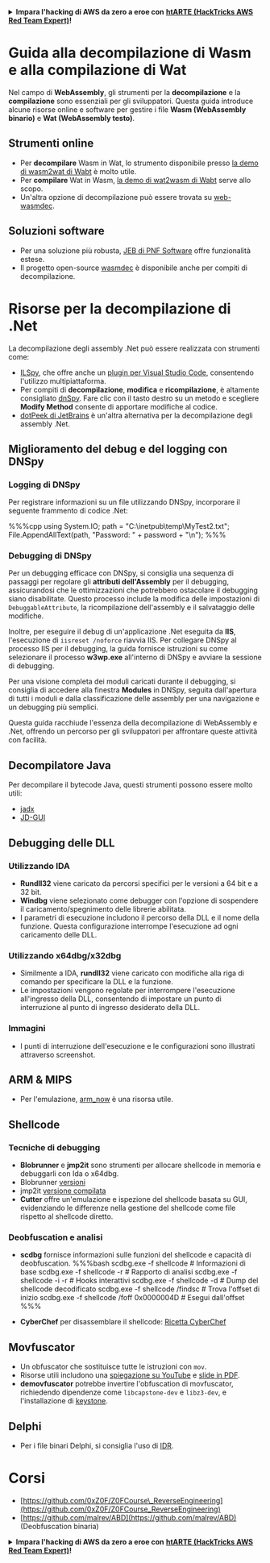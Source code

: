 <details>

<summary><strong>Impara l'hacking di AWS da zero a eroe con</strong> <a href="https://training.hacktricks.xyz/courses/arte"><strong>htARTE (HackTricks AWS Red Team Expert)</strong></a><strong>!</strong></summary>

Altri modi per supportare HackTricks:

* Se vuoi vedere la tua **azienda pubblicizzata su HackTricks** o **scaricare HackTricks in PDF** Controlla i [**PACCHETTI DI ABBONAMENTO**](https://github.com/sponsors/carlospolop)!
* Ottieni il [**merchandising ufficiale di PEASS & HackTricks**](https://peass.creator-spring.com)
* Scopri [**The PEASS Family**](https://opensea.io/collection/the-peass-family), la nostra collezione di [**NFT**](https://opensea.io/collection/the-peass-family) esclusivi
* **Unisciti al** 💬 [**gruppo Discord**](https://discord.gg/hRep4RUj7f) o al [**gruppo Telegram**](https://t.me/peass) o **seguici** su **Twitter** 🐦 [**@carlospolopm**](https://twitter.com/hacktricks_live)**.**
* **Condividi i tuoi trucchi di hacking inviando PR a** [**HackTricks**](https://github.com/carlospolop/hacktricks) e [**HackTricks Cloud**](https://github.com/carlospolop/hacktricks-cloud) github repos.

</details>

# Guida alla decompilazione di Wasm e alla compilazione di Wat

Nel campo di **WebAssembly**, gli strumenti per la **decompilazione** e la **compilazione** sono essenziali per gli sviluppatori. Questa guida introduce alcune risorse online e software per gestire i file **Wasm (WebAssembly binario)** e **Wat (WebAssembly testo)**.

## Strumenti online

- Per **decompilare** Wasm in Wat, lo strumento disponibile presso [la demo di wasm2wat di Wabt](https://webassembly.github.io/wabt/demo/wasm2wat/index.html) è molto utile.
- Per **compilare** Wat in Wasm, [la demo di wat2wasm di Wabt](https://webassembly.github.io/wabt/demo/wat2wasm/) serve allo scopo.
- Un'altra opzione di decompilazione può essere trovata su [web-wasmdec](https://wwwg.github.io/web-wasmdec/).

## Soluzioni software

- Per una soluzione più robusta, [JEB di PNF Software](https://www.pnfsoftware.com/jeb/demo) offre funzionalità estese.
- Il progetto open-source [wasmdec](https://github.com/wwwg/wasmdec) è disponibile anche per compiti di decompilazione.

# Risorse per la decompilazione di .Net

La decompilazione degli assembly .Net può essere realizzata con strumenti come:

- [ILSpy](https://github.com/icsharpcode/ILSpy), che offre anche un [plugin per Visual Studio Code](https://github.com/icsharpcode/ilspy-vscode), consentendo l'utilizzo multipiattaforma.
- Per compiti di **decompilazione**, **modifica** e **ricompilazione**, è altamente consigliato [dnSpy](https://github.com/0xd4d/dnSpy/releases). Fare clic con il tasto destro su un metodo e scegliere **Modify Method** consente di apportare modifiche al codice.
- [dotPeek di JetBrains](https://www.jetbrains.com/es-es/decompiler/) è un'altra alternativa per la decompilazione degli assembly .Net.

## Miglioramento del debug e del logging con DNSpy

### Logging di DNSpy
Per registrare informazioni su un file utilizzando DNSpy, incorporare il seguente frammento di codice .Net:

%%%cpp
using System.IO;
path = "C:\\inetpub\\temp\\MyTest2.txt";
File.AppendAllText(path, "Password: " + password + "\n");
%%%

### Debugging di DNSpy
Per un debugging efficace con DNSpy, si consiglia una sequenza di passaggi per regolare gli **attributi dell'Assembly** per il debugging, assicurandosi che le ottimizzazioni che potrebbero ostacolare il debugging siano disabilitate. Questo processo include la modifica delle impostazioni di `DebuggableAttribute`, la ricompilazione dell'assembly e il salvataggio delle modifiche.

Inoltre, per eseguire il debug di un'applicazione .Net eseguita da **IIS**, l'esecuzione di `iisreset /noforce` riavvia IIS. Per collegare DNSpy al processo IIS per il debugging, la guida fornisce istruzioni su come selezionare il processo **w3wp.exe** all'interno di DNSpy e avviare la sessione di debugging.

Per una visione completa dei moduli caricati durante il debugging, si consiglia di accedere alla finestra **Modules** in DNSpy, seguita dall'apertura di tutti i moduli e dalla classificazione delle assembly per una navigazione e un debugging più semplici.

Questa guida racchiude l'essenza della decompilazione di WebAssembly e .Net, offrendo un percorso per gli sviluppatori per affrontare queste attività con facilità.

## **Decompilatore Java**
Per decompilare il bytecode Java, questi strumenti possono essere molto utili:
- [jadx](https://github.com/skylot/jadx)
- [JD-GUI](https://github.com/java-decompiler/jd-gui/releases)

## **Debugging delle DLL**
### Utilizzando IDA
- **Rundll32** viene caricato da percorsi specifici per le versioni a 64 bit e a 32 bit.
- **Windbg** viene selezionato come debugger con l'opzione di sospendere il caricamento/spegnimento delle librerie abilitata.
- I parametri di esecuzione includono il percorso della DLL e il nome della funzione. Questa configurazione interrompe l'esecuzione ad ogni caricamento delle DLL.

### Utilizzando x64dbg/x32dbg
- Similmente a IDA, **rundll32** viene caricato con modifiche alla riga di comando per specificare la DLL e la funzione.
- Le impostazioni vengono regolate per interrompere l'esecuzione all'ingresso della DLL, consentendo di impostare un punto di interruzione al punto di ingresso desiderato della DLL.

### Immagini
- I punti di interruzione dell'esecuzione e le configurazioni sono illustrati attraverso screenshot.

## **ARM & MIPS**
- Per l'emulazione, [arm_now](https://github.com/nongiach/arm_now) è una risorsa utile.

## **Shellcode**
### Tecniche di debugging
- **Blobrunner** e **jmp2it** sono strumenti per allocare shellcode in memoria e debuggarli con Ida o x64dbg.
- Blobrunner [versioni](https://github.com/OALabs/BlobRunner/releases/tag/v0.0.5)
- jmp2it [versione compilata](https://github.com/adamkramer/jmp2it/releases/)
- **Cutter** offre un'emulazione e ispezione del shellcode basata su GUI, evidenziando le differenze nella gestione del shellcode come file rispetto al shellcode diretto.

### Deobfuscation e analisi
- **scdbg** fornisce informazioni sulle funzioni del shellcode e capacità di deobfuscation.
%%%bash
scdbg.exe -f shellcode # Informazioni di base
scdbg.exe -f shellcode -r # Rapporto di analisi
scdbg.exe -f shellcode -i -r # Hooks interattivi
scdbg.exe -f shellcode -d # Dump del shellcode decodificato
scdbg.exe -f shellcode /findsc # Trova l'offset di inizio
scdbg.exe -f shellcode /foff 0x0000004D # Esegui dall'offset
%%%

- **CyberChef** per disassemblare il shellcode: [Ricetta CyberChef](https://gchq.github.io/CyberChef/#recipe=To_Hex%28'Space',0%29Disassemble_x86%28'32','Full%20x86%20architecture',16,0,true,true%29)

## **Movfuscator**
- Un obfuscator che sostituisce tutte le istruzioni con `mov`.
- Risorse utili includono una [spiegazione su YouTube](https://www.youtube.com/watch?v=2VF_wPkiBJY) e [slide in PDF](https://github.com/xoreaxeaxeax/movfuscator/blob/master/slides/domas_2015_the_movfuscator.pdf).
- **demovfuscator** potrebbe invertire l'obfuscation di movfuscator, richiedendo dipendenze come `libcapstone-dev` e `libz3-dev`, e l'installazione di [keystone](https://github.com/keystone-engine/keystone/blob/master/docs/COMPILE-NIX.md).
## **Delphi**
- Per i file binari Delphi, si consiglia l'uso di [IDR](https://github.com/crypto2011/IDR).


# Corsi

* [https://github.com/0xZ0F/Z0FCourse\_ReverseEngineering](https://github.com/0xZ0F/Z0FCourse_ReverseEngineering)
* [https://github.com/malrev/ABD](https://github.com/malrev/ABD) \(Deobfuscation binaria\)



<details>

<summary><strong>Impara l'hacking di AWS da zero a eroe con</strong> <a href="https://training.hacktricks.xyz/courses/arte"><strong>htARTE (HackTricks AWS Red Team Expert)</strong></a><strong>!</strong></summary>

Altri modi per supportare HackTricks:

* Se vuoi vedere la tua **azienda pubblicizzata su HackTricks** o **scaricare HackTricks in PDF**, controlla i [**PACCHETTI DI ABBONAMENTO**](https://github.com/sponsors/carlospolop)!
* Ottieni il [**merchandising ufficiale di PEASS & HackTricks**](https://peass.creator-spring.com)
* Scopri [**The PEASS Family**](https://opensea.io/collection/the-peass-family), la nostra collezione di esclusive [**NFT**](https://opensea.io/collection/the-peass-family)
* **Unisciti al** 💬 [**gruppo Discord**](https://discord.gg/hRep4RUj7f) o al [**gruppo Telegram**](https://t.me/peass) o **seguici** su **Twitter** 🐦 [**@carlospolopm**](https://twitter.com/hacktricks_live)**.**
* **Condividi i tuoi trucchi di hacking inviando PR ai repository github di** [**HackTricks**](https://github.com/carlospolop/hacktricks) e [**HackTricks Cloud**](https://github.com/carlospolop/hacktricks-cloud).

</details>
